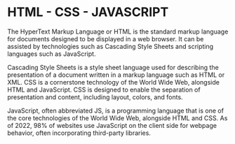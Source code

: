 # HTML - CSS - JAVASCRIPT

The HyperText Markup Language or HTML is the standard markup language for documents designed to be displayed in a web browser. It can be assisted by technologies such as Cascading Style Sheets and scripting languages such as JavaScript.

Cascading Style Sheets is a style sheet language used for describing the presentation of a document written in a markup language such as HTML or XML. CSS is a cornerstone technology of the World Wide Web, alongside HTML and JavaScript. CSS is designed to enable the separation of presentation and content, including layout, colors, and fonts.

JavaScript, often abbreviated JS, is a programming language that is one of the core technologies of the World Wide Web, alongside HTML and CSS. As of 2022, 98% of websites use JavaScript on the client side for webpage behavior, often incorporating third-party libraries.